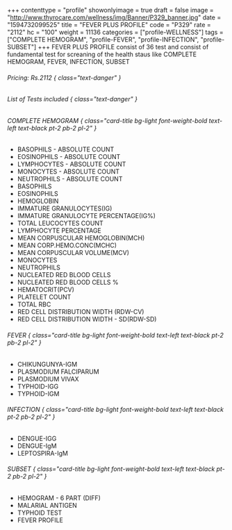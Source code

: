 +++
contenttype = "profile"
showonlyimage = true
draft = false
image = "http://www.thyrocare.com/wellness/img/Banner/P329_banner.jpg"
date = "1594732099525"
title = "FEVER PLUS PROFILE"
code = "P329"
rate = "2112"
hc = "100"
weight = 11136
categories = ["profile-WELLNESS"]
tags = ["COMPLETE HEMOGRAM", "profile-FEVER", "profile-INFECTION", "profile-SUBSET"]
+++
FEVER PLUS PROFILE consist of 36 test and consist of fundamental test for screaning of the health staus like COMPLETE HEMOGRAM, FEVER, INFECTION, SUBSET
<!--more-->
###### Pricing: Rs.2112 { class="text-danger" }

###### List of Tests included { class="text-danger" }

###### COMPLETE HEMOGRAM { class="card-title bg-light font-weight-bold text-left text-black pt-2 pb-2 pl-2" } 
* BASOPHILS - ABSOLUTE COUNT
* EOSINOPHILS - ABSOLUTE COUNT
* LYMPHOCYTES - ABSOLUTE COUNT
* MONOCYTES - ABSOLUTE COUNT
* NEUTROPHILS - ABSOLUTE COUNT
* BASOPHILS
* EOSINOPHILS
* HEMOGLOBIN
* IMMATURE GRANULOCYTES(IG)
* IMMATURE GRANULOCYTE PERCENTAGE(IG%)
* TOTAL LEUCOCYTES COUNT
* LYMPHOCYTE PERCENTAGE
* MEAN CORPUSCULAR HEMOGLOBIN(MCH)
* MEAN CORP.HEMO.CONC(MCHC)
* MEAN CORPUSCULAR VOLUME(MCV)
* MONOCYTES
* NEUTROPHILS
* NUCLEATED RED BLOOD CELLS
* NUCLEATED RED BLOOD CELLS %
* HEMATOCRIT(PCV)
* PLATELET COUNT
* TOTAL RBC
* RED CELL DISTRIBUTION WIDTH (RDW-CV)
* RED CELL DISTRIBUTION WIDTH - SD(RDW-SD)
###### FEVER { class="card-title bg-light font-weight-bold text-left text-black pt-2 pb-2 pl-2" } 
* CHIKUNGUNYA-IGM
* PLASMODIUM FALCIPARUM
* PLASMODIUM VIVAX
* TYPHOID-IGG
* TYPHOID-IGM
###### INFECTION { class="card-title bg-light font-weight-bold text-left text-black pt-2 pb-2 pl-2" } 
* DENGUE-IGG
* DENGUE-IgM
* LEPTOSPIRA-IgM
###### SUBSET { class="card-title bg-light font-weight-bold text-left text-black pt-2 pb-2 pl-2" } 
* HEMOGRAM - 6 PART (DIFF)
* MALARIAL ANTIGEN
* TYPHOID TEST
* FEVER PROFILE
